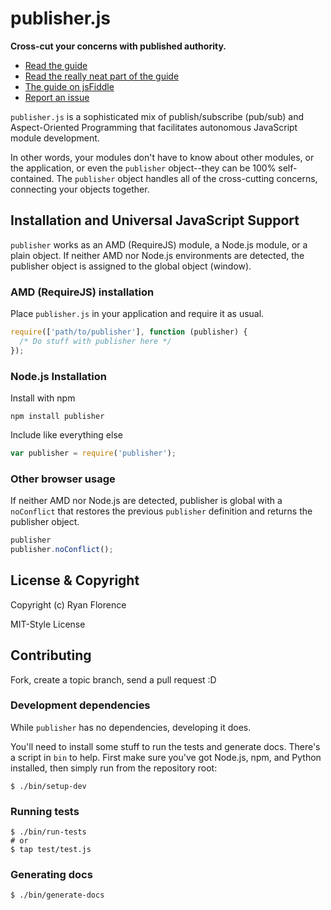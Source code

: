 publisher.js
================================================================================

**Cross-cut your concerns with published authority.**

* [Read the guide][guide]
* [Read the really neat part of the guide][cool-part]
* [The guide on jsFiddle](http://jsfiddle.net/rpflorence/6QScG/)
* [Report an issue][issues]

`publisher.js` is a sophisticated mix of publish/subscribe (pub/sub) and
Aspect-Oriented Programming that facilitates autonomous JavaScript module
development.

In other words, your modules don't have to know about other modules, or the
application, or even the `publisher` object--they can be 100% self-contained.
The `publisher` object handles all of the cross-cutting concerns, connecting
your objects together.

Installation and Universal JavaScript Support
--------------------------------------------------------------------------------

`publisher` works as an AMD (RequireJS) module, a Node.js module, or a plain
object. If neither AMD nor Node.js environments are detected, the publisher
object is assigned to the global object (window).

### AMD (RequireJS) installation

Place `publisher.js` in your application and require it as usual.

```javascript
require(['path/to/publisher'], function (publisher) {
  /* Do stuff with publisher here */
});
```

### Node.js Installation

Install with npm

    npm install publisher

Include like everything else

```javascript
var publisher = require('publisher');
```

### Other browser usage

If neither AMD nor Node.js are detected, publisher is global with a
`noConflict` that restores the previous `publisher` definition and returns
the publisher object.

```javascript
publisher
publisher.noConflict();
```

License & Copyright
--------------------------------------------------------------------------------

Copyright (c) Ryan Florence

MIT-Style License

Contributing
--------------------------------------------------------------------------------

Fork, create a topic branch, send a pull request :D

### Development dependencies

While `publisher` has no dependencies, developing it does.

You'll need to install some stuff to run the tests and generate docs.  There's
a script in `bin` to help.  First make sure you've got Node.js, npm, and
Python installed, then simply run from the repository root:

    $ ./bin/setup-dev

### Running tests

    $ ./bin/run-tests
    # or
    $ tap test/test.js

### Generating docs

    $ ./bin/generate-docs

[guide]:http://ryanflorence.com/publisher.js/
[cool-part]:http://ryanflorence.com/publisher.js/#section-45
[issues]:https://github.com/rpflorence/publisher.js/issues/new
